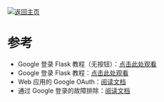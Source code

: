 [![返回主页](https://img.shields.io/badge/返回主页-blueviolet.svg)](https://github.com/juho-creator/Calendar2Onenote/blob/main/README.CH.md)



# 参考
- Google 登录 Flask 教程（无按钮）：[点击此处观看](https://www.youtube.com/watch?v=fZLWO3_V06Q)
- Google 登录 Flask 教程：[点击此处观看](https://www.youtube.com/watch?v=n4e3Cy2Tq3Q)
- Web 应用的 Google OAuth：[阅读文档](https://developers.google.com/identity/protocols/oauth2/web-server#python)
- 通过 Google 登录的故障排除：[阅读文档](https://support.google.com/accounts/answer/12917337?hl=en#zippy=%2Cinvalid-request)
